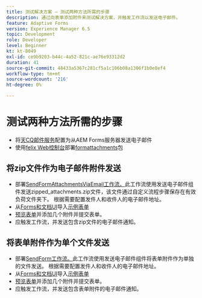 ```yaml
---
title: 测试解决方案 — 测试两种方法所需的步骤
description: 通过向表单添加附件来测试解决方案，并触发工作流以发送电子邮件。
feature: Adaptive Forms
version: Experience Manager 6.5
topic: Development
role: Developer
level: Beginner
kt: kt-8049
exl-id: ce9b9203-b44c-4a52-821c-ae76e93312d2
duration: 41
source-git-commit: 48433a5367c281cf5a1c106b08a1306f1b0e8ef4
workflow-type: tm+mt
source-wordcount: '216'
ht-degree: 0%

---
```


# 测试两种方法所需的步骤

* 将[天CQ邮件服务](https://experienceleague.adobe.com/docs/experience-manager-65/administering/operations/notification.html?lang=zh-Hans#configuring-the-mail-service)配置为从AEM Forms服务器发送电子邮件
* 使用[felix Web控制台](http://localhost:4502/system/console/bundles)部署[formattachments](assets/formattachments.formattachments.core-1.0-SNAPSHOT.jar)包

## 将zip文件作为电子邮件附件发送



* 部署[SendFormAttachmentsViaEmail工作流。](assets/zipped-form-attachments-model.zip)此工作流使用发送电子邮件组件发送zipped_attachments.zip文件，该文件通过自定义流程步骤保存在有效负荷文件夹下。 根据需要配置发件人和收件人的电子邮件地址。
* 从[Forms和文档UI](http://localhost:4502/aem/forms.html/content/dam/formsanddocuments)导入[示例表单](assets/zip-form-attachments-form.zip)
* [预览表单](http://localhost:4502/content/dam/formsanddocuments/zippformattachments/jcr:content?wcmmode=disabled)并添加几个附件并提交表单。
* 应触发工作流，并发送包含zip文件的电子邮件通知。

## 将表单附件作为单个文件发送

* 部署[SendForm工作流。](assets/send-form-attachments-model.zip)此工作流使用发送电子邮件组件将表单附件作为单独的文件发送。 根据需要配置发件人和收件人的电子邮件地址。
* 从[Forms和文档UI](http://localhost:4502/aem/forms.html/content/dam/formsanddocuments)导入[示例表单](assets/send-list-attachments-form.zip)
* [预览表单](http://localhost:4502/content/dam/formsanddocuments/sendlistofattachments/jcr:content?wcmmode=disabled)并添加几个附件并提交表单。
* 应触发工作流，并发送包含表单附件的电子邮件通知。
